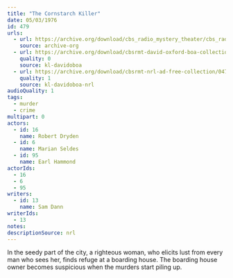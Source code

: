 ```yaml
---
title: "The Cornstarch Killer"
date: 05/03/1976
id: 479
urls: 
  - url: https://archive.org/download/cbs_radio_mystery_theater/cbs_radio_mystery_theater-0451-0500.zip/cbs_radio_mystery_theater-0451-0500%2Fcbsrmt_0479_the_cornstarch_killer.mp3
    source: archive-org
  - url: https://archive.org/download/cbsrmt-david-oxford-boa-collection/CBSRMT-760503-0479-The-Cornstarch-Killer-(128-44)_WBBM-JE-{BoA}.mp3
    quality: 0
    source: kl-davidoboa
  - url: https://archive.org/download/cbsrmt-nrl-ad-free-collection/0479%20CBSRMT-760503-0479-The-Cornstarch-Killer-(128-44)_WBBM-JE-%7BBoA%7D%20(no%20ads).mp3
    quality: 1
    source: kl-davidoboa-nrl
audioQuality: 1
tags: 
  - murder
  - crime
multipart: 0
actors:  
  - id: 16
    name: Robert Dryden  
  - id: 6
    name: Marian Seldes  
  - id: 95
    name: Earl Hammond
actorIds:  
  - 16  
  - 6  
  - 95
writers:  
  - id: 13
    name: Sam Dann
writerIds:  
  - 13
notes: 
descriptionSource: nrl
---
```

In the seedy part of the city, a righteous woman, who elicits lust from every man who sees her, finds refuge at a boarding house. The boarding house owner becomes suspicious when the murders start piling up.